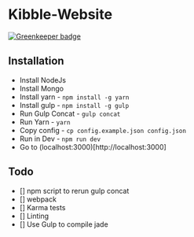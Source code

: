 # Kibble-Website

[![Greenkeeper badge](https://badges.greenkeeper.io/TheHollidayInn/Kibbl-Website.svg)](https://greenkeeper.io/)


## Installation
 - Install NodeJs
 - Install Mongo
 - Install yarn - `npm install -g yarn`
 - Install gulp - `npm install -g gulp`
 - Run Gulp Concat - `gulp concat`
 - Run Yarn - `yarn`
 - Copy config - `cp config.example.json config.json`
 - Run in Dev - `npm run dev`
 - Go to (localhost:3000)[http://localhost:3000]

## Todo
 - [] npm script to rerun gulp concat
 - [] webpack
 - [] Karma tests
 - [] Linting
 - [] Use Gulp to compile jade
